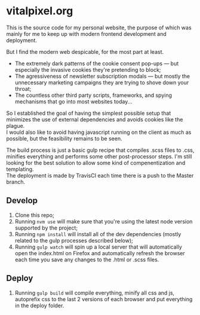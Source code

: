 # vitalpixel.org
This is the source code for my personal website, the purpose of which was mainly for me to keep up with modern frontend development and deployment.  

But I find the modern web despicable, for the most part at least.  
- The extremely dark patterns of the cookie consent pop-ups — but especially the invasive cookies they're pretending to block;
- The agressiveness of newsletter subscription modals — but mostly the unnecessary marketing campaigns they are trying to shove down your throat;
- The countless other third party scripts, frameworks, and spying mechanisms that go into most websites today...  

So I established the goal of having the simplest possible setup that minimizes the use of external dependencies and avoids cookies like the plague.  
I would also like to avoid having javascript running on the client as much as possible, but the feasibility remains to be seen.

The build process is just a basic gulp recipe that compiles .scss files to .css, minifies everything and performs some other post-processor steps.
I'm still looking for the best solution to allow some kind of compenentization and templating.  
The deployment is made by TravisCI each time there is a push to the Master branch.  

## Develop
1. Clone this repo;
2. Running `nvm use` will make sure that you're using the latest node version supported by the project;
3. Running `npm install` will install all of the dev dependencies (mostly related to the gulp processes described below);
4. Running `gulp watch` will spin up a local server that will automatically open the index.html on Firefox and automatically refresh the browser each time you save any changes to the .html or .scss files.

## Deploy
1. Running `gulp build` will compile everything, minify all css and js, autoprefix css to the last 2 versions of each browser and put everything in the deploy folder.